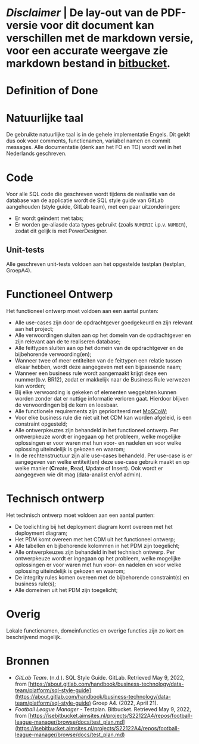 # ***Disclaimer*** | De lay-out van de PDF-versie voor dit document kan verschillen met de markdown versie, voor een accurate weergave zie markdown bestand in [bitbucket](https://isebitbucket.aimsites.nl/projects/S22122A4/repos/football-league-manager/browse/docs).

# Definition of Done

# Natuurlijke taal

De gebruikte natuurlijke taal is in de gehele implementatie Engels. Dit geldt dus ook voor comments, functienamen, variabel namen en commit messages. Alle documentatie (denk aan het FO en TO) wordt wel in het Nederlands geschreven.

# Code

Voor alle SQL code die geschreven wordt tijdens de realisatie van de database van de applicatie wordt de SQL style guide van GitLab aangehouden (style guide, GitLab team), met een paar uitzonderingen:

- Er wordt geïndent met tabs;
- Er worden ge-aliasde data types gebruikt (zoals `NUMERIC` i.p.v. `NUMBER`), zodat dit gelijk is met PowerDesigner.

## Unit-tests

Alle geschreven unit-tests voldoen aan het opgestelde testplan (testplan, GroepA4).

# Functioneel Ontwerp

Het functioneel ontwerp moet voldoen aan een aantal punten:

- Alle use-cases zijn door de opdrachtgever goedgekeurd en zijn relevant aan het project;
- Alle verwoordingen sluiten aan op het domein van de opdrachtgever en zijn relevant aan de te realiseren database;
- Alle feittypen sluiten aan op het domein van de opdrachtgever en de bijbehorende verwoording(en);
- Wanneer twee of meer entiteiten van de feittypen een relatie tussen elkaar hebben, wordt deze aangegeven met een bijpassende naam;
- Wanneer een business rule wordt aangemaakt krijgt deze een nummer(b.v. BR12), zodat er makkelijk naar de Business Rule verwezen kan worden;
- Bij elke verwoording is gekeken of elementen weggelaten kunnen worden zonder dat er nuttige informatie verloren gaat. Hierdoor blijven de verwoordingen bij de kern en leesbaar.
- Alle functionele requirements zijn geprioriteerd met [MoSCoW](https://nl.wikipedia.org/wiki/MoSCoW-methode);
- Voor elke business rule die niet uit het CDM kan worden afgeleid, is een constraint opgesteld;
- Alle ontwerpkeuzes zijn behandeld in het functioneel ontwerp. Per ontwerpkeuze wordt er ingegaan op het probleem, welke mogelijke oplossingen er voor waren met hun voor- en nadelen en voor welke oplossing uiteindelijk is gekozen en waarom;
- In de rechtenstructuur zijn alle use-cases behandeld. Per use-case is er aangegeven van welke entiteit(en) deze use-case gebruik maakt en op welke manier (**C**reate, **R**ead, **U**pdate of **I**nsert). Ook wordt er aangegeven wie dit mag (data-analist en/of admin).

# Technisch ontwerp

Het technisch ontwerp moet voldoen aan een aantal punten:

- De toelichting bij het deployment diagram komt overeen met het deployment diagram;
- Het PDM komt overeen met het CDM uit het functioneel ontwerp;
- Alle tabellen en bijbehorende kolommen in het PDM zijn toegelicht;
- Alle ontwerpkeuzes zijn behandeld in het technisch ontwerp. Per ontwerpkeuze wordt er ingegaan op het probleem, welke mogelijke oplossingen er voor waren met hun voor- en nadelen en voor welke oplossing uiteindelijk is gekozen en waarom;
- De integrity rules komen overeen met de bijbehorende constraint(s) en business rule(s);
- Alle domeinen uit het PDM zijn toegelicht;

# Overig

Lokale functienamen, domeinfuncties en overige functies zijn zo kort en beschrijvend mogelijk.

# Bronnen

- *GitLab Team*. (n.d.). SQL Style Guide. GitLab. Retrieved May 9, 2022, from [https://about.gitlab.com/handbook/business-technology/data-team/platform/sql-style-guide](https://about.gitlab.com/handbook/business-technology/data-team/platform/sql-style-guide) Groep A4. (2022, April 21).
- *Football League Manager* - Testplan. Bitbucket. Retrieved May 9, 2022, from [https://isebitbucket.aimsites.nl/projects/S22122A4/repos/football-league-manager/browse/docs/test_plan.md](https://isebitbucket.aimsites.nl/projects/S22122A4/repos/football-league-manager/browse/docs/test_plan.md)
